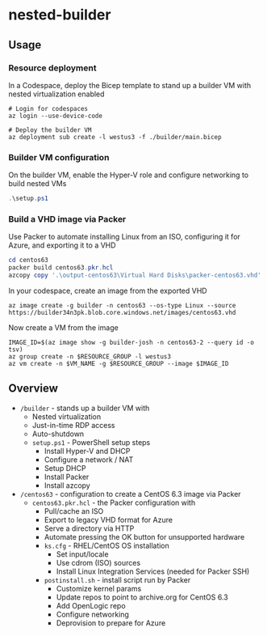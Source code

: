 # nested-builder

## Usage

### Resource deployment

In a Codespace, deploy the Bicep template to stand up a builder VM with nested virtualization enabled

```shell
# Login for codespaces
az login --use-device-code

# Deploy the builder VM
az deployment sub create -l westus3 -f ./builder/main.bicep
```

### Builder VM configuration

On the builder VM, enable the Hyper-V role and configure networking to build nested VMs

```powershell
.\setup.ps1
```

### Build a VHD image via Packer

Use Packer to automate installing Linux from an ISO, configuring it for Azure, and exporting it to a VHD

```powershell
cd centos63
packer build centos63.pkr.hcl
azcopy copy '.\output-centos63\Virtual Hard Disks\packer-centos63.vhd' https://builder34n3pk.blob.core.windows.net/images/centos63.vhd
```

In your codespace, create an image from the exported VHD

```shell
az image create -g builder -n centos63 --os-type Linux --source https://builder34n3pk.blob.core.windows.net/images/centos63.vhd
```

Now create a VM from the image

```shell
IMAGE_ID=$(az image show -g builder-josh -n centos63-2 --query id -o tsv)
az group create -n $RESOURCE_GROUP -l westus3
az vm create -n $VM_NAME -g $RESOURCE_GROUP --image $IMAGE_ID
```

## Overview

* `/builder` - stands up a builder VM with
  * Nested virtualization
  * Just-in-time RDP access
  * Auto-shutdown
  * `setup.ps1` - PowerShell setup steps
    * Install Hyper-V and DHCP
    * Configure a network / NAT
    * Setup DHCP
    * Install Packer
    * Install azcopy
* `/centos63` - configuration to create a CentOS 6.3 image via Packer
  * `centos63.pkr.hcl` - the Packer configuration with
    * Pull/cache an ISO
    * Export to legacy VHD format for Azure
    * Serve a directory via HTTP
    * Automate pressing the OK button for unsupported hardware
    * `ks.cfg` - RHEL/CentOS OS installation
      * Set input/locale
      * Use cdrom (ISO) sources
      * Install Linux Integration Services (needed for Packer SSH)
    * `postinstall.sh` - install script run by Packer
      * Customize kernel params
      * Update repos to point to archive.org for CentOS 6.3
      * Add OpenLogic repo
      * Configure networking
      * Deprovision to prepare for Azure
